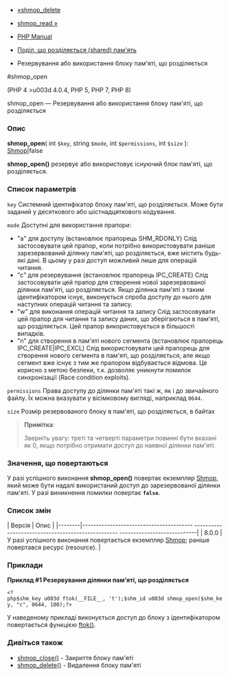 - [«shmop_delete](function.shmop-delete.md)
- [shmop_read »](function.shmop-read.md)

- [PHP Manual](index.md)
- [Поділ, що розділяється (shared) пам'ять](ref.shmop.md)
- Резервування або використання блоку пам'яті, що розділяється

#shmop_open

(PHP 4 \>u003d 4.0.4, PHP 5, PHP 7, PHP 8)

shmop_open — Резервування або використання блоку пам'яті, що розділяється

### Опис

**shmop_open**(
int `$key`,
string `$mode`,
int `$permissions`,
int `$size`
): [Shmop](class.shmop.md)\|false

**shmop_open()** резервує або використовує існуючий блок
пам'яті, що розділяється.

### Список параметрів

`key`
Системний ідентифікатор блоку пам'яті, що розділяється. Може бути заданий у
десяткового або шістнадцяткового кодування.

`mode`
Доступні для використання прапори:

- "a" для доступу (встановлює прапорець SHM_RDONLY) Слід застосовувати
цей прапор, коли потрібно використовувати раніше зарезервований
ділянку пам'яті, що розділяється, вже містить будь-які дані. В цьому
у разі доступ можливий лише для операцій читання.
- "c" для резервування (встановлює прапорець IPC_CREATE) Слід
застосовувати цей прапор для створення нової зарезервованої ділянки
пам'яті, що розділяється. Якщо ділянка пам'яті з таким ідентифікатором
існує, виконується спроба доступу до нього для наступних
операцій читання та запису.
- "w" для виконання операцій читання та запису Слід застосовувати цей
прапор для читання та запису даних, що зберігаються в пам'яті, що розділяється.
Цей прапор використовується в більшості випадків.
- "n" для створення в пам'яті нового сегмента (встановлює прапорець
IPC_CREATE\|IPC_EXCL) Слід використовувати цей прапорець для створення
нового сегмента в пам'яті, що розділяється, але якщо сегмент вже існує
з тим же прапором відбувається відмова. Це корисно з метою безпеки,
т.к. дозволяє уникнути помилок синхронізації (Race condition
exploits).

`permissions`
Права доступу до ділянки пам'яті такі ж, як і до звичайного файлу. Їх можна
вказувати у вісімковому вигляді, наприклад `0644`.

`size`
Розмір резервованого блоку в пам'яті, що розділяється, в байтах

> **Примітка**:
>
> Зверніть увагу: треті та четверті параметри повинні бути вказані
> як 0, якщо потрібно отримати доступ до наявної ділянки пам'яті.

### Значення, що повертаються

У разі успішного виконання **shmop_open()** повертає екземпляр
[Shmop](class.shmop.md), який може бути надалі використаний
доступ до зарезервованої ділянки пам'яті. У разі виникнення
помилки повертає **`false`**.

### Список змін

| Версія | Опис |
|--------|---------------------------------------- -------------------------------------------------- ----------------------------|
| 8.0.0 | У разі успішного виконання повертається екземпляр [Shmop](class.shmop.md); раніше повертався ресурс (resource). |

### Приклади

**Приклад #1 Резервування ділянки пам'яті, що розділяється**

` <?php$shm_key u003d ftok(__FILE__, 't');$shm_id u003d shmop_open($shm_key, "c", 0644, 100);?> `

У наведеному прикладі виконується доступ до блоку з ідентифікатором
повертається функцією [ftok()](function.ftok.md).

### Дивіться також

- [shmop_close()](function.shmop-close.md) - Закриття блоку
пам'яті
- [shmop_delete()](function.shmop-delete.md) - Видалення блоку
пам'яті
